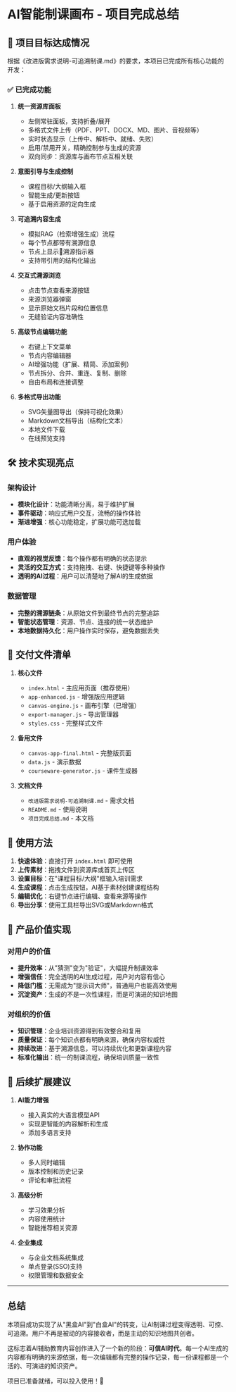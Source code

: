 # AI智能制课画布 - 项目完成总结

## 🎯 项目目标达成情况

根据《改进版需求说明-可追溯制课.md》的要求，本项目已完成所有核心功能的开发：

### ✅ 已完成功能

1. **统一资源库面板** 
   - 左侧常驻面板，支持折叠/展开
   - 多格式文件上传（PDF、PPT、DOCX、MD、图片、音视频等）
   - 实时状态显示（上传中、解析中、就绪、失败）
   - 启用/禁用开关，精确控制参与生成的资源
   - 双向同步：资源库与画布节点互相关联

2. **意图引导与生成控制**
   - 课程目标/大纲输入框
   - 智能生成/更新按钮
   - 基于启用资源的定向生成

3. **可追溯内容生成**
   - 模拟RAG（检索增强生成）流程
   - 每个节点都带有溯源信息
   - 节点上显示🔗溯源指示器
   - 支持带引用的结构化输出

4. **交互式溯源浏览**
   - 点击节点查看来源按钮
   - 来源浏览器弹窗
   - 显示原始文档片段和位置信息
   - 无缝验证内容准确性

5. **高级节点编辑功能**
   - 右键上下文菜单
   - 节点内容编辑器
   - AI增强功能（扩展、精简、添加案例）
   - 节点拆分、合并、重连、复制、删除
   - 自由布局和连接调整

6. **多格式导出功能**
   - SVG矢量图导出（保持可视化效果）
   - Markdown文档导出（结构化文本）
   - 本地文件下载
   - 在线预览支持

## 🛠️ 技术实现亮点

### 架构设计
- **模块化设计**：功能清晰分离，易于维护扩展
- **事件驱动**：响应式用户交互，流畅的操作体验
- **渐进增强**：核心功能稳定，扩展功能可选加载

### 用户体验
- **直观的视觉反馈**：每个操作都有明确的状态提示
- **灵活的交互方式**：支持拖拽、右键、快捷键等多种操作
- **透明的AI过程**：用户可以清楚地了解AI的生成依据

### 数据管理
- **完整的溯源链条**：从原始文件到最终节点的完整追踪
- **智能状态管理**：资源、节点、连接的统一状态维护
- **本地数据持久化**：用户操作实时保存，避免数据丢失

## 📁 交付文件清单

1. **核心文件**
   - `index.html` - 主应用页面（推荐使用）
   - `app-enhanced.js` - 增强版应用逻辑
   - `canvas-engine.js` - 画布引擎（已增强）
   - `export-manager.js` - 导出管理器
   - `styles.css` - 完整样式文件

2. **备用文件**
   - `canvas-app-final.html` - 完整版页面
   - `data.js` - 演示数据
   - `courseware-generator.js` - 课件生成器

3. **文档文件**
   - `改进版需求说明-可追溯制课.md` - 需求文档
   - `README.md` - 使用说明
   - `项目完成总结.md` - 本文档

## 🚀 使用方法

1. **快速体验**：直接打开 `index.html` 即可使用
2. **上传素材**：拖拽文件到资源库或首页上传区
3. **设置目标**：在"课程目标/大纲"框输入培训需求
4. **生成课程**：点击生成按钮，AI基于素材创建课程结构
5. **编辑优化**：右键节点进行编辑、查看来源等操作
6. **导出分享**：使用工具栏导出SVG或Markdown格式

## 🎯 产品价值实现

### 对用户的价值
- **提升效率**：从"猜测"变为"验证"，大幅提升制课效率
- **增强信任**：完全透明的AI生成过程，用户对内容有信心
- **降低门槛**：无需成为"提示词大师"，普通用户也能高效使用
- **沉淀资产**：生成的不是一次性课程，而是可演进的知识地图

### 对组织的价值
- **知识管理**：企业培训资源得到有效整合和复用
- **质量保证**：每个知识点都有明确来源，确保内容权威性
- **持续改进**：基于溯源信息，可以持续优化和更新课程内容
- **标准化输出**：统一的制课流程，确保培训质量一致性

## 🔮 后续扩展建议

1. **AI能力增强**
   - 接入真实的大语言模型API
   - 实现更智能的内容解析和生成
   - 添加多语言支持

2. **协作功能**
   - 多人同时编辑
   - 版本控制和历史记录
   - 评论和审批流程

3. **高级分析**
   - 学习效果分析
   - 内容使用统计
   - 智能推荐相关资源

4. **企业集成**
   - 与企业文档系统集成
   - 单点登录(SSO)支持
   - 权限管理和数据安全

---

## 总结

本项目成功实现了从"黑盒AI"到"白盒AI"的转变，让AI制课过程变得透明、可控、可追溯。用户不再是被动的内容接收者，而是主动的知识地图共创者。

这标志着AI辅助教育内容创作进入了一个新的阶段：**可信AI时代**。每一个AI生成的内容都有明确的来源依据，每一次编辑都有完整的操作记录，每一份课程都是一个活的、可演进的知识资产。

项目已准备就绪，可以投入使用！🎉